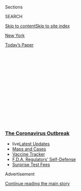 <div id="app">

<div>

<div>

<div>

<div class="NYTAppHideMasthead css-1q2w90k e1suatyy0">

<div class="section css-ui9rw0 e1suatyy2">

<div class="css-eph4ug er09x8g0">

<div class="css-6n7j50">

</div>

<span class="css-1dv1kvn">Sections</span>

<div class="css-10488qs">

<span class="css-1dv1kvn">SEARCH</span>

</div>

[Skip to content](#site-content)[Skip to site index](#site-index)

</div>

<div id="masthead-section-label" class="css-1wr3we4 eaxe0e00">

[New
York](https://www.nytimes3xbfgragh.onion/section/nyregion)

</div>

<div class="css-10698na e1huz5gh0">

</div>

</div>

<div id="masthead-bar-one" class="section hasLinks css-15hmgas e1csuq9d3">

<div class="css-uqyvli e1csuq9d0">

</div>

<div class="css-1uqjmks e1csuq9d1">

</div>

<div class="css-9e9ivx">

[](https://myaccount.nytimes3xbfgragh.onion/auth/login?response_type=cookie&client_id=vi)

</div>

<div class="css-1bvtpon e1csuq9d2">

[Today’s
Paper](https://www.nytimes3xbfgragh.onion/section/todayspaper)

</div>

</div>

</div>

</div>

<div data-aria-hidden="false">

<div id="site-content" data-role="main">

<div>

<div class="css-1aor85t" style="opacity:0.000000001;z-index:-1;visibility:hidden">

<div class="css-1hqnpie">

<div class="css-epjblv">

<span class="css-17xtcya">[New
York](/section/nyregion)</span><span class="css-x15j1o">|</span><span class="css-fwqvlz">De
Blasio Calls Stimulus Deal’s Treatment of N.Y.C.
‘Immoral’</span>

</div>

<div class="css-k008qs">

<div class="css-1iwv8en">

<span class="css-18z7m18"></span>

<div>

</div>

</div>

<span class="css-1n6z4y">https://nyti.ms/33Qtp6j</span>

<div class="css-1705lsu">

<div class="css-4xjgmj">

<div class="css-4skfbu" data-role="toolbar" data-aria-label="Social Media Share buttons, Save button, and Comments Panel with current comment count" data-testid="share-tools">

  - 
  - 
  - 
  - 
    
    <div class="css-6n7j50">
    
    </div>

  - 
  - 

</div>

</div>

</div>

</div>

</div>

</div>

<div class="css-13pd83m">

<div class="css-l9svim">

### [<span class="css-pa1jbp"><span class="css-1rxm0ex">The Coronavirus</span><span class="css-1rxm0ex"> Outbreak</span></span>](https://www.nytimes3xbfgragh.onion/news-event/coronavirus?name=styln-coronavirus-national&region=TOP_BANNER&block=storyline_menu_recirc&action=click&pgtype=Article&impression_id=dc0c94b0-f4c8-11ea-b54e-f5894ce1c108&variant=undefined)

  - <span class="css-1qkutce"><span class="css-12clwdu">live</span>[Latest
    Updates](https://www.nytimes3xbfgragh.onion/2020/09/11/world/covid-19-coronavirus.html?name=styln-coronavirus-national&region=TOP_BANNER&block=storyline_menu_recirc&action=click&pgtype=Article&impression_id=dc0c94b1-f4c8-11ea-b54e-f5894ce1c108&variant=undefined)</span>
  - <span class="css-1qkutce">[Maps and
    Cases](https://www.nytimes3xbfgragh.onion/interactive/2020/us/coronavirus-us-cases.html?name=styln-coronavirus-national&region=TOP_BANNER&block=storyline_menu_recirc&action=click&pgtype=Article&impression_id=dc0cbbc0-f4c8-11ea-b54e-f5894ce1c108&variant=undefined)</span>
  - <span class="css-1qkutce">[Vaccine
    Tracker](https://www.nytimes3xbfgragh.onion/interactive/2020/science/coronavirus-vaccine-tracker.html?name=styln-coronavirus-national&region=TOP_BANNER&block=storyline_menu_recirc&action=click&pgtype=Article&impression_id=dc0cbbc1-f4c8-11ea-b54e-f5894ce1c108&variant=undefined)</span>
  - <span class="css-1qkutce">[F.D.A. Regulators’
    Self-Defense](https://www.nytimes3xbfgragh.onion/2020/09/10/us/politics/fda-coronavirus-vaccine.html?name=styln-coronavirus-national&region=TOP_BANNER&block=storyline_menu_recirc&action=click&pgtype=Article&impression_id=dc0cbbc2-f4c8-11ea-b54e-f5894ce1c108&variant=undefined)</span>
  - <span class="css-1qkutce">[Surprise Test
    Fees](https://www.nytimes3xbfgragh.onion/2020/09/09/upshot/coronavirus-surprise-test-fees.html?name=styln-coronavirus-national&region=TOP_BANNER&block=storyline_menu_recirc&action=click&pgtype=Article&impression_id=dc0cbbc3-f4c8-11ea-b54e-f5894ce1c108&variant=undefined)</span>

</div>

</div>

<div id="top-wrapper" class="css-1sy8kpn">

<div id="top-slug" class="css-l9onyx">

Advertisement

</div>

[Continue reading the main
story](#after-top)

<div class="ad top-wrapper" style="text-align:center;height:100%;display:block;min-height:250px">

<div id="top" class="place-ad" data-position="top" data-size-key="top">

</div>

</div>

<div id="after-top">

</div>

</div>

<div>

<div id="sponsor-wrapper" class="css-1hyfx7x">

<div id="sponsor-slug" class="css-19vbshk">

Supported by

</div>

[Continue reading the main
story](#after-sponsor)

<div id="sponsor" class="ad sponsor-wrapper" style="text-align:center;height:100%;display:block">

</div>

<div id="after-sponsor">

</div>

</div>

<div class="css-186x18t">

</div>

<div class="css-1vkm6nb ehdk2mb0">

# De Blasio Calls Stimulus Deal’s Treatment of N.Y.C. ‘Immoral’

</div>

The mayor joined Governor Cuomo in criticizing the $2 trillion package
for shortchanging New York, the U.S. epicenter of the coronavirus
crisis.

<div class="css-18e8msd">

<div class="css-vp77d3 epjyd6m0">

<div class="css-1baulvz">

</div>

</div>

  - 
    
    <div class="css-ld3wwf e16638kd2">
    
    Published March 25, 2020Updated March 26,
    2020
    
    </div>

  - 
    
    <div class="css-4xjgmj">
    
    <div class="css-pvvomx" data-role="toolbar" data-aria-label="Social Media Share buttons, Save button, and Comments Panel with current comment count" data-testid="share-tools">
    
      - 
      - 
      - 
      - 
        
        <div class="css-6n7j50">
        
        </div>
    
      - 
      - 
    
    </div>
    
    </div>

</div>

</div>

<div class="section meteredContent css-1r7ky0e" name="articleBody" itemprop="articleBody">

<div class="css-1fanzo5 StoryBodyCompanionColumn">

<div class="css-53u6y8">

*\[This briefing has ended. For the latest updates on the coronavirus
outbreak in the New York area, read* [*Thursday’s live
coverage*](https://www.nytimes3xbfgragh.onion/2020/03/26/nyregion/coronavirus-new-york-update.html)*.\]*

</div>

</div>

<div class="css-19qgada">

### Here’s what you need to know:

  - [Governor Cuomo said there were signs that density- control measures
    were working.](#link-59a718bd)
  - [De Blasio joins Cuomo in criticizing stimulus
    deal.<span class="css-8l6xbc evw5hdy0"> </span>](#link-2040bb61)
  - [Mayor debunks the idea of returning to normal in
    April.](#link-3c396e05)
  - [The first virus-related death of a homeless New Yorker is
    confirmed.](#link-1048ef68)
  - [Thirteen deaths in a day for one overwhelmed New York City
    hospital.](#link-17e20485)

</div>

<div>

</div>

<div class="css-79elbk" data-testid="photoviewer-wrapper">

<div class="css-z3e15g" data-testid="photoviewer-wrapper-hidden">

</div>

<div class="css-1a48zt4 ehw59r15" data-testid="photoviewer-children">

![<span class="css-16f3y1r e13ogyst0" data-aria-hidden="true">Third
Avenue in Manhattan on
Wednesday.</span><span class="css-cnj6d5 e1z0qqy90" itemprop="copyrightHolder"><span class="css-1ly73wi e1tej78p0">Credit...</span><span>Stephen
Speranza for The New York
Times</span></span>](https://static01.graylady3jvrrxbe.onion/images/2020/03/25/nyregion/25nyvirus-briefingNEW30/25nyvirus-briefingNEW30-articleLarge.jpg?quality=75&auto=webp&disable=upscale)

</div>

</div>

<div class="css-1fanzo5 StoryBodyCompanionColumn">

<div class="css-53u6y8">

## Governor Cuomo said there were signs that density- control measures were working.

Though the number of confirmed coronavirus cases continues to grow
quickly and has now topped 30,000, Gov. Andrew M. Cuomo on Wednesday
said that there were early signs that stringent restrictions on social
gatherings and other measures could be slowing the virus’s spread.

</div>

</div>

<div class="css-1fanzo5 StoryBodyCompanionColumn">

<div class="css-53u6y8">

Mr. Cuomo highlighted data that showed slowing hospitalization rates. On
Sunday, the state’s projections showed hospitalizations doubling every
two days, while Tuesday’s estimates showed them doubling every 4.7 days.

“That is almost too good to be true,” the governor said, “but the theory
is, given the density that we’re dealing with, it spreads very quickly,
but if you reduce the density, you can reduce the spread very quickly.”

Other highlights from Wednesday:

  - New York State has 30,811 confirmed cases, up more than 5,000 since
    Tuesday morning. That is more than 7 percent of the 431,000 cases
    worldwide [tallied by The New York
    Times](https://www.nytimes3xbfgragh.onion/interactive/2020/world/coronavirus-maps.html#us).
    There have been 285 deaths in the state.

  - Officials reported late Wednesday that New York City had added 3,223
    new confirmed cases since the morning, bringing the city’s total to
    20,011. The death tally stood at 280, up from 199 in the morning.

  - There was encouraging news from Westchester County, where the rate
    of infection has slowed. “We have dramatically slowed what was an
    exponential rate of increase,” Mr. Cuomo said. “That was the hottest
    cluster in the United States of America. We closed the schools, we
    closed gatherings, we brought in testing, and we have dramatically
    slowed the increase.”

  - State officials project they will need 30,000 ventilators, of which
    they currently have 4,000. But the state is making headway: Mr.
    Cuomo said 7,000 more ventilators have been procured, in addition to
    4,000 ventilators sent by the federal government.

  - The governor said about 40,000 health care professionals, including
    retirees, have volunteered to work when hospitals become strained.
    Almost half are nurses.

  - More than 3,800 people are currently hospitalized, or 12 percent of
    all confirmed cases. Of those, 888 people are currently in intensive
    care.

  - In New Jersey, Gov. Philip D. Murphy announced 736 new cases,
    bringing the total in the state to 4,402, including 62 deaths.

</div>

</div>

![<span class="css-16f3y1r e13ogyst0">Gov. Andrew M. Cuomo of New York
announced additional measures to help stop the spread of coronavirus in
the
state.</span><span class="css-cch8ym"><span class="css-1dv1kvn">Credit</span><span class="css-cnj6d5 e1z0qqy90" itemprop="copyrightHolder"><span class="css-1ly73wi e1tej78p0">Credit...</span><span>Eduardo
Munoz Alvarez/Getty
Images</span></span></span>](https://static01.graylady3jvrrxbe.onion/images/2020/03/25/nyregion/25vid-Cuomo-Live/25vid-Cuomo-Live-videoSixteenByNineJumbo1600.jpg)

<div class="css-1fanzo5 StoryBodyCompanionColumn">

<div class="css-53u6y8">

Mr. Cuomo’s comments came the morning after federal officials, alarmed
over the infection rate in New York City, urged anyone leaving the city
to quarantine themselves for 14 days before mingling with the general
population elsewhere.

</div>

</div>

<div class="css-1fanzo5 StoryBodyCompanionColumn">

<div class="css-53u6y8">

Dr. Anthony S. Fauci, the director of the National Institute of Allergy
and Infectious Diseases, said that New Yorkers who were “understandably”
trying to leave for places like Florida needed to make sure they were
not “seeding” the rest of the United States.

“When they go to another place, for their own safety, they have to be
careful,” Dr. Fauci
said.

</div>

</div>

<div>

</div>

<div class="css-1fanzo5 StoryBodyCompanionColumn">

<div class="css-53u6y8">

## De Blasio joins Cuomo in criticizing stimulus deal.<span class="css-8l6xbc evw5hdy0"> </span>

State and city officials in New York had hoped that Congress would
soften the blow of the pandemic on household budgets and government
coffers with a [$2 trillion stimulus
package](https://www.nytimes3xbfgragh.onion/2020/03/25/us/politics/coronavirus-senate-deal.html)
that was expected to be approved this week.

Senator Chuck Schumer of New York, the Democratic minority leader, said
the deal’s benefits for New York included over $40 billion in
unemployment insurance, grants for hospitals and much-needed funding for
the Metropolitan Transportation Authority, [whose ridership had
plummeted](https://www.nytimes3xbfgragh.onion/2020/03/24/nyregion/coronavirus-nyc-mta-cuts-.html).

<div id="NYT_MAIN_CONTENT_1_REGION" class="css-9tf9ac">

<div>

<div id="styln-covid-updates-world" class="section interactive-content interactive-size-medium css-1ftcdic">

<div class="css-17ih8de interactive-body">

<div id="styln-briefing-block" data-asset-id="QXJ0aWNsZTpueXQ6Ly9hcnRpY2xlLzJiYjYwYTJiLTY3NjItNTg3NC1iMGVhLWY4NzRhMjE3NTQyZA==">

<div class="briefing-block-header-section">

# [Latest Updates: The Coronavirus Outbreak](https://www.nytimes3xbfgragh.onion/2020/09/11/world/covid-19-coronavirus.html?action=click&pgtype=Article&state=default&region=MAIN_CONTENT_1&context=storylines_live_updates)

<div class="briefing-block-ts">

Updated 2020-09-12T07:09:04.082Z

</div>

</div>

  - [Fauci cautions the virus could disrupt life in the U.S. until
    ‘maybe even towards the end
    of 2021.’](https://www.nytimes3xbfgragh.onion/2020/09/11/world/covid-19-coronavirus.html?action=click&pgtype=Article&state=default&region=MAIN_CONTENT_1&context=storylines_live_updates#link-dfb8a16)
  - [From Asia to Africa, China promotes its vaccine candidates to win
    friends.](https://www.nytimes3xbfgragh.onion/2020/09/11/world/covid-19-coronavirus.html?action=click&pgtype=Article&state=default&region=MAIN_CONTENT_1&context=storylines_live_updates#link-7104d154)
  - [The other way the virus will kill:
    hunger.](https://www.nytimes3xbfgragh.onion/2020/09/11/world/covid-19-coronavirus.html?action=click&pgtype=Article&state=default&region=MAIN_CONTENT_1&context=storylines_live_updates#link-393ad215)

<div class="briefing-block-footer">

<div class="briefing-block-footer-meta">

[See more
updates](https://www.nytimes3xbfgragh.onion/2020/09/11/world/covid-19-coronavirus.html?action=click&pgtype=Article&state=default&region=MAIN_CONTENT_1&context=storylines_live_updates)

</div>

<div class="briefing-block-briefinglinks">

<span>More live coverage:</span>
[Markets](https://www.nytimes3xbfgragh.onion/live/2020/09/11/business/stock-market-today-coronavirus?action=click&pgtype=Article&state=default&region=MAIN_CONTENT_1&context=storylines_live_updates)

</div>

</div>

</div>

</div>

</div>

</div>

</div>

But Mr. Cuomo complained on Wednesday that the package was “terrible”
for New York. He said that only $3.1 billion was earmarked to help the
state with its budget gap, a sum his office said was disproportionately
low compared with what states with fewer confirmed cases and with
smaller budgets were in line to get.

Mayor Bill de Blasio, speaking at a news briefing later on Wednesday,
went further, calling the deal “immoral.” Mr. de Blasio said New York
City would be getting only $1 billion, despite having one-third of the
country’s virus cases. He said he planned to appeal directly to
President Trump, a native New Yorker, to “fix this situation.”

“It should have been one of the easiest no-brainers in the world for the
U.S. Senate to include real money for New York City and New York State
in this stimulus bill, and yet it didn’t happen,” Mr. de Blasio, a
Democrat, said, putting the blame on Senator Mitch McConnell, the
Republican majority leader.

</div>

</div>

<div class="css-1fanzo5 StoryBodyCompanionColumn">

<div class="css-53u6y8">

## Mayor debunks the idea of returning to normal in April.

Mr. de Blasio continued to emphasize on Wednesday how urgently the city
needed supplies to cope with the crush of new cases. He said he
appreciated the assistance the federal government had committed to
providing, but that more was required. And he again called for the U.S.
military to get more directly involved and in a much bigger way.

The mayor warned New Yorkers to relinquish any hope of a return to
normal life by April, rejecting [the president’s comments this
week](https://www.nytimes3xbfgragh.onion/2020/03/24/us/politics/trump-coronavirus-easter.html)
that he wanted the economy to reopen by Easter. City residents should
prepare for the possibility that conditions could worsen in May, he
said.

Citing various projections, the mayor said at least half of all New
Yorkers could contract the virus, an estimate similar to [those that
officials have given in
California](https://www.nytimes3xbfgragh.onion/2020/03/19/us/California-stay-at-home-order-virus.html).
But Mr. de Blasio noted that for 80 percent of those who were infected,
it would be “a very limited experience.”

The mayor also said that New Yorkers were “overwhelmingly” following
social-distancing guidelines, but that there were exceptions. To address
one of those, he said, the city would remove hoops from 80 of the city’s
1,700 basketball courts where pickup games were still being played.

## The first virus-related death of a homeless New Yorker is confirmed.

A man who had been living in New York City’s shelter died after being
hospitalized with the coronavirus for several days, officials said on
Wednesday.<span class="css-8l6xbc evw5hdy0"> </span>

<div id="NYT_MAIN_CONTENT_2_REGION" class="css-9tf9ac">

<div>

</div>

</div>

It was the first virus-related death of a homeless person in the vast
system of 450 traditional shelters, hotels and private apartment
buildings that the city uses to house homeless families and single
adults. As of Wednesday, there were 39 confirmed coronavirus cases among
27 shelters, according to the city’s Department of Social Services.

The agency did not identify the man or provide additional details about
him, but said he had been living in a shelter for single adults.

</div>

</div>

<div class="css-1fanzo5 StoryBodyCompanionColumn">

<div class="css-53u6y8">

“Tragically, one New Yorker experiencing homelessness succumbed to this
virus after several days in the hospital,” Isaac McGinn, a spokesman for
the social services agency, said in an emailed statement. “Our hearts go
out to this individual’s friends and family.”

The city has around 100 shelters specifically for single adults. In the
current environment, such shelters pose a particular challenge for the
homeless services department because most of them have dormitory-style
sleeping quarters and shared bathrooms.

People living in shelters have complained that social distancing is
nearly impossible, and they have questioned whether the buildings were
being cleaned frequently enough.

The virus has spread quickly in the shelter system. At the beginning of
last week, a woman in her 50s living in a shelter for single women was
the only confirmed positive case. The woman has fully recovered and was
out of quarantine, Mr. McGinn
said.

## Thirteen deaths in a day for one overwhelmed New York City hospital.

</div>

</div>

<div class="css-79elbk" data-testid="photoviewer-wrapper">

<div class="css-z3e15g" data-testid="photoviewer-wrapper-hidden">

</div>

<div class="css-1a48zt4 ehw59r15" data-testid="photoviewer-children">

<div class="css-1xdhyk6 erfvjey0">

<span class="css-1ly73wi e1tej78p0">Image</span>

<div class="css-zjzyr8">

<div data-testid="lazyimage-container" style="height:257.77777777777777px">

</div>

</div>

</div>

<span class="css-16f3y1r e13ogyst0" data-aria-hidden="true">A doctor at
Elmhurst Hospital Center in Queens said it had faced “the first wave of
this
tsunami.” </span><span class="css-cnj6d5 e1z0qqy90" itemprop="copyrightHolder"><span class="css-1ly73wi e1tej78p0">Credit...</span><span>Dave
Sanders for The New York Times</span></span>

</div>

</div>

<div class="css-1fanzo5 StoryBodyCompanionColumn">

<div class="css-53u6y8">

In several hours on Tuesday, Dr. Ashley Bray performed chest
compressions at Elmhurst Hospital Center on a woman in her 80s, a man in
his 60s and a 38-year-old who reminded the doctor of her fiancé. All had
tested positive for the coronavirus and had gone into cardiac arrest.
All eventually died.

Elmhurst, a 545-bed public hospital in Queens, has begun transferring
patients not suffering from coronavirus to other facilities as [it moves
toward becoming a facility dedicated entirely to the
outbreak](https://www.nytimes3xbfgragh.onion/2020/03/25/nyregion/nyc-coronavirus-hospitals.html).
Doctors and nurses have struggled to make do with a few dozen
ventilators. Calls over a loudspeaker of “Team 700,” the code for when a
patient is on the verge of death, come several times a shift. Some have
died inside the emergency room while waiting for a bed.

</div>

</div>

<div class="css-1fanzo5 StoryBodyCompanionColumn">

<div class="css-53u6y8">

A refrigerated truck has been stationed outside to hold the bodies of
the dead. Over the past 24 hours, New York City’s public hospital system
said in a statement, 13 people at Elmhurst had died.

“It’s apocalyptic,” said Dr. Bray, a general medicine resident at the
hospital.

Across the city, which has become the epicenter of the coronavirus
outbreak in the United States, hospitals are beginning to confront the
kind of harrowing surge in cases that has overwhelmed health care
systems in China, Italy and other countries. On Wednesday morning, New
York City reported 16,788 confirmed cases and 199
deaths.

</div>

</div>

<div>

</div>

<div class="css-1fanzo5 StoryBodyCompanionColumn">

<div class="css-53u6y8">

## Virus rules let construction workers keep building luxury towers.

</div>

</div>

<div class="css-79elbk" data-testid="photoviewer-wrapper">

<div class="css-z3e15g" data-testid="photoviewer-wrapper-hidden">

</div>

<div class="css-1a48zt4 ehw59r15" data-testid="photoviewer-children">

<div class="css-1xdhyk6 erfvjey0">

<span class="css-1ly73wi e1tej78p0">Image</span>

<div class="css-zjzyr8">

<div data-testid="lazyimage-container" style="height:257.77777777777777px">

</div>

</div>

</div>

<span class="css-16f3y1r e13ogyst0" data-aria-hidden="true">A
construction site near the Barclays Center in Brooklyn on
Tuesday.</span><span class="css-cnj6d5 e1z0qqy90" itemprop="copyrightHolder"><span class="css-1ly73wi e1tej78p0">Credit...</span><span>Stephanie
Keith for The New York Times</span></span>

</div>

</div>

<div class="css-1fanzo5 StoryBodyCompanionColumn">

<div class="css-53u6y8">

While life in New York City and the surrounding area has [come to a
screeching
halt](https://www.nytimes3xbfgragh.onion/2020/03/24/nyregion/coronavirus-new-york-apex-andrew-cuomo.html),
the construction industry, one of the region’s main economic engines and
biggest employers, is humming along as if nothing has changed.

Laborers work side by side, cramming 20-people deep into service
elevators and sharing the same portable restroom.

While Mr. Cuomo [has told New Yorkers to stay
indoors](https://www.nytimes3xbfgragh.onion/article/what-is-shelter-in-place-coronavirus.html)
in a furious effort to stem the spread of the coronavirus, construction
workers have been deemed essential employees, meaning they have to
continue working even as most of the work force stays home.

</div>

</div>

<div class="css-1fanzo5 StoryBodyCompanionColumn">

<div class="css-53u6y8">

Across the country, governors and mayors have [urged roughly half of the
United
States](https://www.nytimes3xbfgragh.onion/interactive/2020/us/coronavirus-stay-at-home-order.html)
— at least 179 million people — to stay home. The only people who should
go outside, they say, are emergency responders and those considered
essential, a wide-ranging term with different meanings in each state.

In New York, New Jersey, Connecticut and most of the country,
construction workers have fallen into the essential category. In New
York City, which had [nearly 158,000 construction jobs
in 2018](https://osc.state.ny.us/osdc/report-2-2020.pdf), laborers are
hauling hard hats and tools on nearly empty subways and trains every
morning on the way to job sites.

“I’m essential to the pocketbooks of rich contractors and essential for
spreading the virus, but that’s about it,” said Kirk Gibbs, 57, an
electrician at a new parking garage in Syracuse, N.Y. “It’s not
essential for us to be here right now.”

</div>

</div>

<div>

</div>

<div class="css-1fanzo5 StoryBodyCompanionColumn">

<div class="css-53u6y8">

## With big hotels closing, one offers rooms to health care workers.

</div>

</div>

<div class="css-79elbk" data-testid="photoviewer-wrapper">

<div class="css-z3e15g" data-testid="photoviewer-wrapper-hidden">

</div>

<div class="css-1a48zt4 ehw59r15" data-testid="photoviewer-children">

<div class="css-1xdhyk6 erfvjey0">

<span class="css-1ly73wi e1tej78p0">Image</span>

<div class="css-zjzyr8">

<div data-testid="lazyimage-container" style="height:290px">

</div>

</div>

</div>

<span class="css-16f3y1r e13ogyst0" data-aria-hidden="true">The lobby of
the Four Seasons hotel in Manhattan on March
11.</span><span class="css-cnj6d5 e1z0qqy90" itemprop="copyrightHolder"><span class="css-1ly73wi e1tej78p0">Credit...</span><span>Ashley
Gilbertson for The New York Times</span></span>

</div>

</div>

<div class="css-1fanzo5 StoryBodyCompanionColumn">

<div class="css-53u6y8">

With most of the big hotels in New York City either closed or making
plans to close, some are offering to house doctors, nurses and other
workers on the front lines of the fight against the coronavirus.

On Wednesday, Gov. Andrew M. Cuomo said on Twitter that the high-end
Four Seasons hotel on East 57th Street, which closed temporarily last
week with hopes of reopening in late April, would provide free
accommodations to “medical personnel currently working to respond” to
the pandemic.

</div>

</div>

<div class="css-1fanzo5 StoryBodyCompanionColumn">

<div class="css-53u6y8">

The Four Seasons, which is owned by the Beanie Babies founder Ty Warner,
was “the first of many hotels we hope will make their rooms available,”
Mr. Cuomo said.

There is an abundance of rooms that could be made available. A list
circulating among hotel industry officials shows that hotels that have
closed their doors or plan to contain more than 30,000 rooms.

The list contains some of the city’s biggest and best-known, including
the Grand Hyatt, the New Yorker, the Ritz Carlton, the Pierre, the Plaza
and the St. Regis. Most have given notice to the main union of hotel
workers in the city, the Hotel Trades Council, that they plan to reopen
from mid-April to late June.

Reporting was contributed by Jonah Engel Bromwich, Michael Gold, Joseph
Goldstein, Matthew Haag Nicole Hong, Patrick McGeehan, Andy Newman,
Brian M. Rosenthal, Michael Rothfeld, Somini Sengupta, Nikita Stewart,
Tracey Tully and Ali Watkins.

</div>

</div>

</div>

<div>

</div>

<div>

</div>

<div>

</div>

<div>

<div id="bottom-wrapper" class="css-1ede5it">

<div id="bottom-slug" class="css-l9onyx">

Advertisement

</div>

[Continue reading the main
story](#after-bottom)

<div id="bottom" class="ad bottom-wrapper" style="text-align:center;height:100%;display:block;min-height:90px">

</div>

<div id="after-bottom">

</div>

</div>

</div>

</div>

</div>

## Site Index

<div>

</div>

## Site Information Navigation

  - [© <span>2020</span> <span>The New York Times
    Company</span>](https://help.nytimes3xbfgragh.onion/hc/en-us/articles/115014792127-Copyright-notice)

<!-- end list -->

  - [NYTCo](https://www.nytco.com/)
  - [Contact
    Us](https://help.nytimes3xbfgragh.onion/hc/en-us/articles/115015385887-Contact-Us)
  - [Work with us](https://www.nytco.com/careers/)
  - [Advertise](https://nytmediakit.com/)
  - [T Brand Studio](http://www.tbrandstudio.com/)
  - [Your Ad
    Choices](https://www.nytimes3xbfgragh.onion/privacy/cookie-policy#how-do-i-manage-trackers)
  - [Privacy](https://www.nytimes3xbfgragh.onion/privacy)
  - [Terms of
    Service](https://help.nytimes3xbfgragh.onion/hc/en-us/articles/115014893428-Terms-of-service)
  - [Terms of
    Sale](https://help.nytimes3xbfgragh.onion/hc/en-us/articles/115014893968-Terms-of-sale)
  - [Site
    Map](https://spiderbites.nytimes3xbfgragh.onion)
  - [Help](https://help.nytimes3xbfgragh.onion/hc/en-us)
  - [Subscriptions](https://www.nytimes3xbfgragh.onion/subscription?campaignId=37WXW)

</div>

</div>

</div>

</div>
